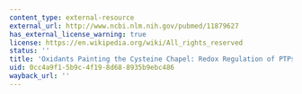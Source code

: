 ```yaml
---
content_type: external-resource
external_url: http://www.ncbi.nlm.nih.gov/pubmed/11879627
has_external_license_warning: true
license: https://en.wikipedia.org/wiki/All_rights_reserved
status: ''
title: 'Oxidants Painting the Cysteine Chapel: Redox Regulation of PTPs'
uid: 0cc4a9f1-5b9c-4f19-8d68-8935b9ebc486
wayback_url: ''
---
```

